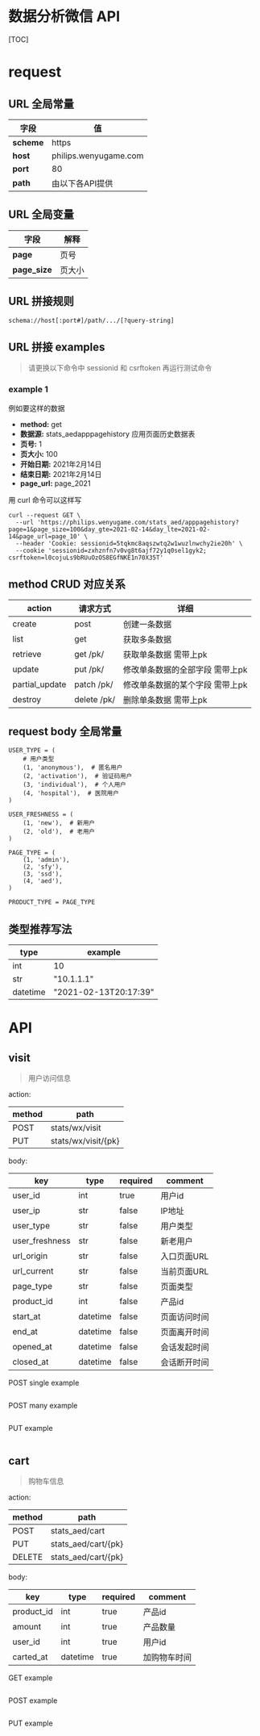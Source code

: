 # 数据分析微信 API

[TOC]

# request



## URL 全局常量

| 字段       | 值                    |
| ---------- | --------------------- |
| **scheme** | https                 |
| **host**   | philips.wenyugame.com |
| **port**   | 80                    |
| **path**   | 由以下各API提供       |



## URL 全局变量

| 字段          | 解释   |
| ------------- | ------ |
| **page**      | 页号   |
| **page_size** | 页大小 |



## URL 拼接规则

`schema://host[:port#]/path/.../[?query-string]`



## URL 拼接 examples

> 请更换以下命令中 sessionid 和 csrftoken 再运行测试命令

### example 1

例如要这样的数据

- **method:** get
- **数据源:** stats_aedapppagehistory 应用页面历史数据表
- **页号:** 1 
- **页大小:**  100
- **开始日期:**  2021年2月14日
- **结束日期:** 2021年2月14日
- **page_url:** page_2021

用 curl 命令可以这样写

```
curl --request GET \
  --url 'https://philips.wenyugame.com/stats_aed/apppagehistory?page=1&page_size=100&day_gte=2021-02-14&day_lte=2021-02-14&page_url=page_10' \
  --header 'Cookie: sessionid=5tqkmc8aqszwtq2w1wuzlnwchy2ie20h' \
  --cookie 'sessionid=zxhznfn7v0vg8t6ajf72y1q0sel1gyk2; csrftoken=l0cojuLs9bRUuOzOS8EGfNKE1n70X35T'
```



## method CRUD 对应关系

| action         | 请求方式    | 详细                            |
| -------------- | ----------- | ------------------------------- |
| create         | post        | 创建一条数据                    |
| list           | get         | 获取多条数据                    |
| retrieve       | get /pk/    | 获取单条数据 需带上pk           |
| update         | put /pk/    | 修改单条数据的全部字段 需带上pk |
| partial_update | patch /pk/  | 修改单条数据的某个字段 需带上pk |
| destroy        | delete /pk/ | 删除单条数据 需带上pk           |



## request body 全局常量

```
USER_TYPE = (
    # 用户类型
    (1, 'anonymous'),  # 匿名用户
    (2, 'activation'),  # 验证码用户
    (3, 'individual'),  # 个人用户
    (4, 'hospital'),  # 医院用户
)

USER_FRESHNESS = (
    (1, 'new'),  # 新用户
    (2, 'old'),  # 老用户
)

PAGE_TYPE = (
    (1, 'admin'),
    (2, 'sfy'),
    (3, 'ssd'),
    (4, 'aed'),
)

PRODUCT_TYPE = PAGE_TYPE
```



## 类型推荐写法

| type     | example               |
| -------- | --------------------- |
| int      | 10                    |
| str      | "10.1.1.1"            |
| datetime | "2021-02-13T20:17:39" |



# API 



## visit

> 用户访问信息

action:

| method | path                |
| ------ | ------------------- |
| POST   | stats/wx/visit      |
| PUT    | stats/wx/visit/{pk} |

body:

| key            | type     | required | comment      |
| -------------- | -------- | -------- | ------------ |
| user_id        | int      | true     | 用户id       |
| user_ip        | str      | false    | IP地址       |
| user_type      | str      | false    | 用户类型     |
| user_freshness | str      | false    | 新老用户     |
| url_origin     | str      | false    | 入口页面URL  |
| url_current    | str      | false    | 当前页面URL  |
| page_type      | str      | false    | 页面类型     |
| product_id     | int      | false    | 产品id       |
| start_at       | datetime | false    | 页面访问时间 |
| end_at         | datetime | false    | 页面离开时间 |
| opened_at      | datetime | false    | 会话发起时间 |
| closed_at      | datetime | false    | 会话断开时间 |

POST single example

```

```

POST many example

```

```

PUT example

```

```





## cart

> 购物车信息

action:

| method | path                |
| ------ | ------------------- |
| POST   | stats_aed/cart      |
| PUT    | stats_aed/cart/{pk} |
| DELETE | stats_aed/cart/{pk} |

body:

| key        | type     | required | comment      |
| ---------- | -------- | -------- | ------------ |
| product_id | int      | true     | 产品id       |
| amount     | int      | true     | 产品数量     |
| user_id    | int      | true     | 用户id       |
| carted_at  | datetime | true     | 加购物车时间 |

GET example

```

```

POST example

```

```

PUT example

```

```




